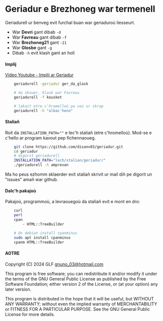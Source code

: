 # Geriadur e Brezhoneg war termenell

Geriadurell ur benveg evit furchal buan war geriaduroù liesseurt.

- War **Devri** gant dibab `-d`
- War **Favreau** gant dibab `-f`
- War **Brezhoneg21** gant `-21`
- War **Glosbe** gant `-g`
- Dibab `-h` evit klash gant an holl

#### Implij

[Video Youtube - Implij ar Geriadur](https://www.youtube.com/watch?v=LDYeOZpvr8Q)

```sh
    geriadurell -geriadur ger_da_glask
```

```sh
    # da skouer, klask war Favreau
    geriadurell -f kousket

    # lakait etre c'hromelloù pa vez ur skrap
    geriadurell -h "albac'henn"
```

#### Staliañ

Roit da `INSTALLATION_PATH=""` e lec'h staliañ (etre c'hromelloù). Mod-se e c'hello ar program kavout pep fichennaoueg.

```sh
    git clone https://github.com/disanv03/geriadur.git
    cd geriadur
    # digorit geriadurell
    INSTALLATION_PATH="lech/stalian/geriadur/"
    ./geriadurell -h amprevan
```
Ma ho peus ezhomm sklaerder evit staliañ skrivit ur mail diñ pe digorit un "issues" amañ war github.

#### Dalc'h pakajoù

Pakajoù, programmoù, a levraouegoù da staliañ evit e mont en dro:

```sh
    curl
    perl
    cpan
        - HTML::TreeBuilder
```

```sh
    # On debian install cpanminus
    sudo apt install cpanminus
    cpanm HTML::TreeBuilder
```

#### AOTRE

Copyright (C) 2024 GLF gnuno_03@hotmail.com  

This program is free software; you can redistribute it and/or
modify it under the terms of the GNU General Public License
as published by the Free Software Foundation; either version 2
of the License, or (at your option) any later version.

This program is distributed in the hope that it will be useful,
but WITHOUT ANY WARRANTY; without even the implied warranty of
MERCHANTABILITY or FITNESS FOR A PARTICULAR PURPOSE.  See the
GNU General Public License for more details.
